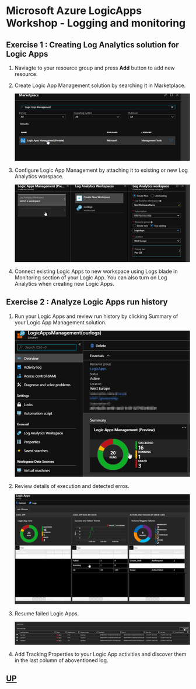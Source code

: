 # Microsoft Azure LogicApps Workshop - Logging and monitoring

## Exercise 1 : Creating Log Analytics solution for Logic Apps

1. Naviagte to your resource group and press **Add** button to add new resource.
2. Create Logic App Management solution by searching it in Marketplace.
   
   ![Solution](_img/CreateWorkspace.png)

3. Configure Logic App Management by attaching it to existing or new Log Analytics worspace.
   
   ![Workspace](_img/CreateWorkspace2.png)

4. Connect existing Logic Apps to new workspace using Logs blade in Monitoring section of your Logic App. You can also turn on Log Analytics when creating new Logic Apps.

## Exercise 2 : Analyze Logic Apps run history

1. Run your Logic Apps and review run history by clicking Summary of your Logic App Management solution.

   ![Summary](_img/summary.png)

2. Review details of execution and detected erros.

   ![Details](_img/Details.png)

3. Resume failed Logic Apps.
   
   ![Resume](_img/Resume.png)

4. Add Tracking Properties to your Logic App activities and discover them in the last column of aboventioned log.

## [UP](./../README.md)